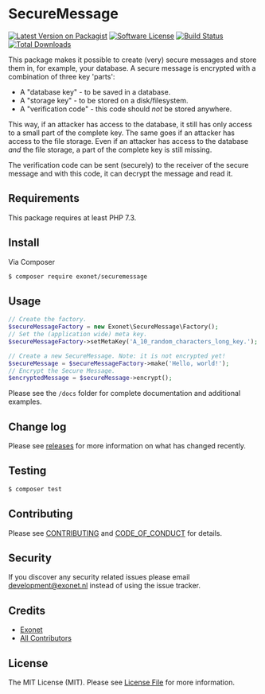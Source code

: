 # SecureMessage

[![Latest Version on Packagist][ico-version]][link-packagist]
[![Software License][ico-license]](LICENSE.md)
[![Build Status][ico-travis]][link-travis]
[![Total Downloads][ico-downloads]][link-downloads]

This package makes it possible to create (very) secure messages and store them in, for example, your database. A secure 
message is encrypted with a combination of three key 'parts':
- A "database key" - to be saved in a database.
- A "storage key" - to be stored on a disk/filesystem.
- A "verification code" - this code should _not_ be stored anywhere.

This way, if an attacker has access to the database, it still has only access to a small part of the complete key. The
same goes if an attacker has access to the file storage. Even if an attacker has access to the database _and_ the file
storage, a part of the complete key is still missing.

The verification code can be sent (securely) to the receiver of the secure message and with this code, it can decrypt the
message and read it.

## Requirements
This package requires at least PHP 7.3.

## Install

Via Composer

``` bash
$ composer require exonet/securemessage
```

## Usage

```php
// Create the factory.
$secureMessageFactory = new Exonet\SecureMessage\Factory();
// Set the (application wide) meta key.
$secureMessageFactory->setMetaKey('A_10_random_characters_long_key.');

// Create a new SecureMessage. Note: it is not encrypted yet! 
$secureMessage = $secureMessageFactory->make('Hello, world!');
// Encrypt the Secure Message.
$encryptedMessage = $secureMessage->encrypt();
```

Please see the `/docs` folder for complete documentation and additional examples.

## Change log

Please see [releases](link-releases) for more information on what has changed recently.

## Testing

``` bash
$ composer test
```

## Contributing

Please see [CONTRIBUTING](.github/CONTRIBUTING.md) and [CODE_OF_CONDUCT](.github/CODE_OF_CONDUCT.md) for details.

## Security

If you discover any security related issues please email [development@exonet.nl](mailto:development@exonet.nl) instead of using 
the issue tracker.

## Credits

- [Exonet][link-author]
- [All Contributors][link-contributors]

## License

The MIT License (MIT). Please see [License File](LICENSE.md) for more information.

[ico-version]: https://img.shields.io/packagist/v/exonet/securemessage.svg?style=flat-square
[ico-license]: https://img.shields.io/badge/license-MIT-brightgreen.svg?style=flat-square
[ico-travis]: https://img.shields.io/travis/exonet/securemessage/master.svg?style=flat-square
[ico-downloads]: https://img.shields.io/packagist/dt/exonet/securemessage.svg?style=flat-square

[link-packagist]: https://packagist.org/packages/exonet/securemessage
[link-travis]: https://travis-ci.org/exonet/securemessage
[link-downloads]: https://packagist.org/packages/exonet/securemessage
[link-author]: https://github.com/exonet
[link-releases]: https://github.com/exonet/securemessage/releases
[link-contributors]: ../../contributors